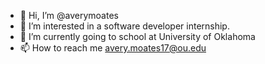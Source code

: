 - 👋 Hi, I’m @averymoates
- 👀 I’m interested in a software developer internship.
- 🌱 I’m currently going to school at University of Oklahoma
- 📫 How to reach me avery.moates17@ou.edu

<!---
averymoates/averymoates is a ✨ special ✨ repository because its `README.md` (this file) appears on your GitHub profile.
You can click the Preview link to take a look at your changes.
--->
